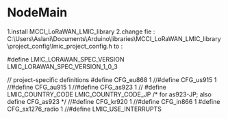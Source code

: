 # NodeMain

1.install MCCI_LoRaWAN_LMIC_library
2.change fie : C:\Users\Aslani\Documents\Arduino\libraries\MCCI_LoRaWAN_LMIC_library\project_config\lmic_project_config.h
to :

#define LMIC_LORAWAN_SPEC_VERSION   LMIC_LORAWAN_SPEC_VERSION_1_0_3

// project-specific definitions
#define CFG_eu868 1
//#define CFG_us915 1
//#define CFG_au915 1
//#define CFG_as923 1
// #define LMIC_COUNTRY_CODE LMIC_COUNTRY_CODE_JP      /* for as923-JP; also define CFG_as923 */
//#define CFG_kr920 1
//#define CFG_in866 1
#define CFG_sx1276_radio 1
//#define LMIC_USE_INTERRUPTS



